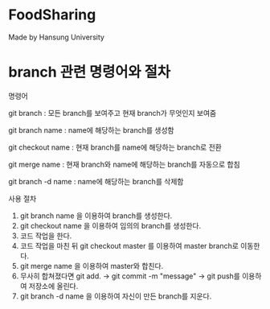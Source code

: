# FoodSharing
Made by Hansung University


# branch 관련 명령어와 절차

명령어

git branch          : 모든 branch를 보여주고 현재 branch가 무엇인지 보여줌

git branch name     : name에 해당하는 branch를 생성함

git checkout name   : 현재 branch를 name에 해당하는 branch로 전환

git merge name      : 현재 branch와 name에 해당하는 branch를 자동으로 합침

git branch -d name  : name에 해당하는 branch를 삭제함



사용 절차

1. git branch name 을 이용하여 branch를 생성한다.
2. git checkout name 을 이용하여 임의의 branch를 생성한다.
3. 코드 작업을 한다.
4. 코드 작업을 마친 뒤 git checkout master 를 이용하여 master branch로 이동한다.
5. git merge name 을 이용하여 master와 합친다.
6. 무사히 합쳐졌다면 git add. -> git commit -m "message" -> git push를 이용하여 저장소에 올린다.
7. git branch -d name 을 이용하여 자신이 만든 branch를 지운다.
